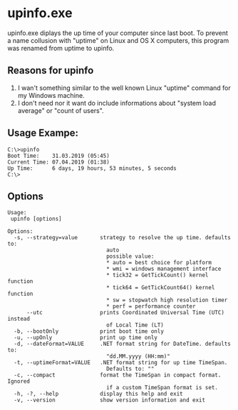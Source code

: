 # upinfo.exe

upinfo.exe diplays the up time of your computer since last boot.
To prevent a name collusion with "uptime" on Linux and OS X computers, this program 
was renamed from uptime to upinfo.

## Reasons for upinfo

1. I wan't something similar to the well known Linux "uptime" command for my Windows machine.
2. I don't need nor it want do include informations about "system load average" or "count of users".


## Usage Exampe:
```
C:\>upinfo
Boot Time:    31.03.2019 (05:45)
Current Time: 07.04.2019 (01:38)
Up Time:      6 days, 19 hours, 53 minutes, 5 seconds
C:\>
```

## Options

```
Usage:
 upinfo [options]

Options:
  -s, --strategy=value       strategy to resolve the up time. defaults to:
                               auto
                               possible value:
                               * auto = best choice for platform
                               * wmi = windows management interface
                               * tick32 = GetTickCount() kernel function
                               * tick64 = GetTickCount64() kernel function
                               * sw = stopwatch high resolution timer
                               * perf = performance counter
      --utc                  prints Coordinated Universal Time (UTC) instead
                               of Local Time (LT)
  -b, --bootOnly             print boot time only
  -u, --upOnly               print up time only
  -d, --dateFormat=VALUE     .NET format string for DateTime. defaults to:
                               "dd.MM.yyyy (HH:mm)"
  -t, --uptimeFormat=VALUE   .NET format string for up time TimeSpan.
                               Defaults to: ""
  -c, --compact              format the TimeSpan in compact format. Ignored
                               if a custom TimeSpan format is set.
  -h, -?, --help             display this help and exit
  -v, --version              show version information and exit
```

